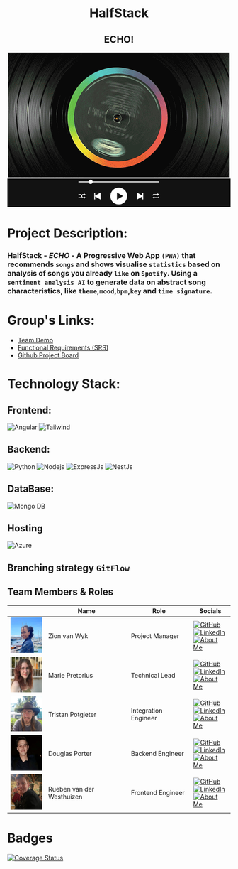 <h1 align="center">HalfStack</h1> 
<h2 align="center">ECHO!</h2>

<p align="center">
    <img src="readme/classic-vinyl.gif"/>
    <img src="readme/play.png"/>
</p>

# Project Description:

### HalfStack - *ECHO* - A Progressive Web App `(PWA)`  that recommends `songs` and shows visualise `statistics` based on analysis of songs you already `like` on `Spotify`. Using a `sentiment analysis AI` to generate data on abstract song characteristics, like `theme`,`mood`,`bpm`,`key` and `time signature`.

# Group's Links:

- [Team Demo]()
- [Functional Requirements (SRS)](Documentation\RequirementSpecification.md)
- [Github Project Board](https://github.com/orgs/COS301-SE-2024/projects/67)

# Technology Stack:

## Frontend:
![Angular](https://img.shields.io/badge/Angular-DD0031?style=for-the-badge&logo=angular&logoColor=white)
![Tailwind](https://img.shields.io/badge/Tailwind_CSS-38B2AC?style=for-the-badge&logo=tailwind-css&logoColor=white)

## Backend:
![Python](https://img.shields.io/badge/Python-FFD43B?style=for-the-badge&logo=python&logoColor=blue)
![Nodejs](https://img.shields.io/badge/Node.js-43853D?style=for-the-badge&logo=node.js&logoColor=white)
![ExpressJs](https://img.shields.io/badge/Express%20js-000000?style=for-the-badge&logo=express&logoColor=white)
![NestJs](https://img.shields.io/badge/nestjs-E0234E?style=for-the-badge&logo=nestjs&logoColor=white)

## DataBase:
![Mongo DB](https://img.shields.io/badge/MongoDB-4EA94B?style=for-the-badge&logo=mongodb&logoColor=white)
## Hosting
![Azure](https://img.shields.io/badge/microsoft%20azure-0089D6?style=for-the-badge&logo=microsoft-azure&logoColor=white)

## Branching strategy `GitFlow`

<h2>Team Members & Roles</h2>
<table>
  <thead>
    <tr>
      <th></th>
      <th>Name</th>
      <th>Role</th>
      <th>Socials</th>
    </tr>
  </thead>
  <tbody>
    <tr>
      <td><img src="./readme/images/zion.jpg" width="80" height="80" alt="Zion van Wyk"></td>
      <td>Zion van Wyk</td>
      <td>Project Manager</td>
      <td>
        <a href="https://github.com/zionvanwyk">
          <img src="https://img.shields.io/badge/GitHub-Profile-blue?style=flat-square&logo=github" alt="GitHub">
        </a><br>
        <a href="https://www.linkedin.com/in/nia-zion-van-wyk/">
          <img src="https://img.shields.io/badge/LinkedIn-Profile-blue?style=flat-square&logo=linkedin" alt="LinkedIn">
        </a><br>
        <a href="readme/Zion.md">
          <img src="https://img.shields.io/badge/About-Me-blue?style=flat-square" alt="About Me">
        </a>
      </td>
    </tr>
    <tr>
      <td><img src="./readme/images/marie.jpg" width="80" height="80" alt="Marie Pretorius"></td>
      <td>Marie Pretorius</td>
      <td>Technical Lead</td>
      <td>
        <a href="https://github.com/MariePretorius">
          <img src="https://img.shields.io/badge/GitHub-Profile-blue?style=flat-square&logo=github" alt="GitHub">
        </a><br>
        <a href="https://www.linkedin.com/in/marie-pretorius-b62409218/">
          <img src="https://img.shields.io/badge/LinkedIn-Profile-blue?style=flat-square&logo=linkedin" alt="LinkedIn">
        </a><br>
        <a href="readme/Marie.md">
          <img src="https://img.shields.io/badge/About-Me-blue?style=flat-square" alt="About Me">
        </a>
      </td>
    </tr>
    <tr>
      <td><img src="./readme/images/tristan.jpg" width="80" height="80" alt="Tristan Potgieter"></td>
      <td>Tristan Potgieter</td>
      <td>Integration Engineer</td>
      <td>
        <a href="https://github.com/Divergent-Caesar">
          <img src="https://img.shields.io/badge/GitHub-Profile-blue?style=flat-square&logo=github" alt="GitHub">
        </a><br>
        <a href="https://www.linkedin.com/in/tristan-potgieter-703911259/">
          <img src="https://img.shields.io/badge/LinkedIn-Profile-blue?style=flat-square&logo=linkedin" alt="LinkedIn">
        </a><br>
        <a href="readme/Tristan.md">
          <img src="https://img.shields.io/badge/About-Me-blue?style=flat-square" alt="About Me">
        </a>
      </td>
    </tr>
    <tr>
      <td><img src="./readme/images/douglas.jpg" width="80" height="80" alt="Douglas Porter"></td>
      <td>Douglas Porter</td>
      <td>Backend Engineer</td>
      <td>
        <a href="https://github.com/Douglasj02">
          <img src="https://img.shields.io/badge/GitHub-Profile-blue?style=flat-square&logo=github" alt="GitHub">
        </a><br>
        <a href="https://www.linkedin.com/in/douglas-porter-936b83153/">
          <img src="https://img.shields.io/badge/LinkedIn-Profile-blue?style=flat-square&logo=linkedin" alt="LinkedIn">
        </a><br>
        <a href="readme/Douglas.md">
          <img src="https://img.shields.io/badge/About-Me-blue?style=flat-square" alt="About Me">
        </a>
      </td>
    </tr>
    <tr>
      <td><img src="./readme/images/rueben.jpg" width="80" height="80" alt="Rueben van der Westhuizen"></td>
      <td>Rueben van der Westhuizen</td>
      <td>Frontend Engineer</td>
      <td>
        <a href="https://github.com/21434809">
          <img src="https://img.shields.io/badge/GitHub-Profile-blue?style=flat-square&logo=github" alt="GitHub">
        </a><br>
        <a href="https://www.linkedin.com/in/rueben-van-der-westhuizen-456a292b5/">
          <img src="https://img.shields.io/badge/LinkedIn-Profile-blue?style=flat-square&logo=linkedin" alt="LinkedIn">
        </a><br>
        <a href="readme/Rueben.md">
          <img src="https://img.shields.io/badge/About-Me-blue?style=flat-square" alt="About Me">
        </a>
      </td>
    </tr>
  </tbody>
</table>

# Badges

[![Coverage Status](https://coveralls.io/repos/github/COS301-SE-2024/ECHO/badge.svg?branch=)](https://coveralls.io/github/COS301-SE-2024/ECHO?branch=)


